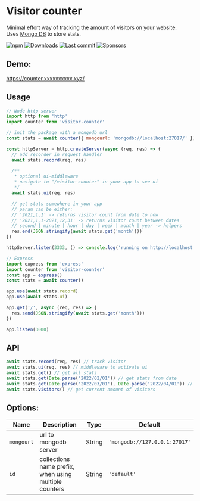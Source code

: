 # Visitor counter

Minimal effort way of tracking the amount of visitors on your website.  
Uses [Mongo DB](https://www.mongodb.com/) to store stats.

[![npm](https://img.shields.io/npm/v/visitor-counter)](https://www.npmjs.com/package/visitor-counter)
[![Downloads](https://img.shields.io/npm/dt/visitor-counter)](https://www.npmjs.com/package/visitor-counter)
[![Last commit](https://img.shields.io/github/last-commit/erikthalen/visitor-counter)](https://github.com/erikthalen/visitor-counter/commits/main)
[![Sponsors](https://img.shields.io/github/sponsors/erikthalen)](https://github.com/erikthalen)

## Demo:

https://counter.xxxxxxxxxx.xyz/

## Usage

```js
// Node http server
import http from 'http'
import counter from 'visitor-counter'

// init the package with a mongodb url
const stats = await counter({ mongourl: 'mongodb://localhost:27017/' })

const httpServer = http.createServer(async (req, res) => {
  // add recorder in request handler
  await stats.record(req, res)

  /**
   * optional ui-middleware
   * navigate to "/visitor-counter" in your app to see ui
   */
  await stats.ui(req, res)

  // get stats somewhere in your app
  // param can be either:
  // '2021,1,1' -> returns visitor count from date to now
  // '2021,1,1-2021,12,31' -> returns visitor count between dates
  // second | minute | hour | day | week | month | year -> helpers
  res.end(JSON.stringify(await stats.get('month')))
})

httpServer.listen(3333, () => console.log('running on http://localhost:3333'))
```

```js
// Express
import express from 'express'
import counter from 'visitor-counter'
const app = express()
const stats = await counter()

app.use(await stats.record)
app.use(await stats.ui)

app.get('/', async (req, res) => {
  res.send(JSON.stringify(await stats.get('month')))
})

app.listen(3000)
```

## API

```js
await stats.record(req, res) // track visitor
await stats.ui(req, res) // middleware to activate ui
await stats.get() // get all stats
await stats.get(Date.parse('2022/02/01')) // get stats from date
await stats.get(Date.parse('2022/03/01'), Date.parse('2022/04/01')) // get stats within date range
await stats.visitors() // get current amount of visitors
```

## Options:

| Name       | Description                                           | Type   | Default                       |
| ---------- | ----------------------------------------------------- | ------ | ----------------------------- |
| `mongourl` | url to mongodb server                                 | String | `'mongodb://127.0.0.1:27017'` |
| `id`       | collections name prefix, when using multiple counters | String | `'default'`                   |

